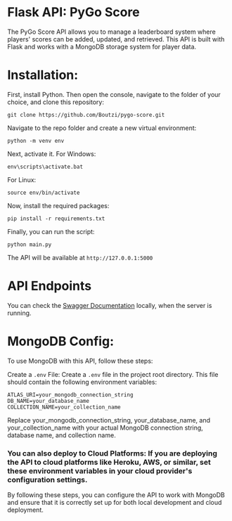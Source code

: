 # Flask API: PyGo Score

The PyGo Score API allows you to manage a leaderboard system where players' scores can be added, updated, and retrieved. This API is built with Flask and works with a MongoDB storage system for player data.

# Installation:
First, install Python.
Then open the console, navigate to the folder of your choice, and clone this repository:

```
git clone https://github.com/Boutzi/pygo-score.git
```
Navigate to the repo folder and create a new virtual environment:
```
python -m venv env
```
Next, activate it.
For Windows:
```
env\scripts\activate.bat
```
For Linux:
```
source env/bin/activate
```
Now, install the required packages:
```
pip install -r requirements.txt
```
Finally, you can run the script:
```
python main.py
```
The API will be available at ```http://127.0.0.1:5000```

# API Endpoints
You can check the [Swagger Documentation](http://127.0.0.1:5000/) locally, when the server is running.

# MongoDB Config:
To use MongoDB with this API, follow these steps:

Create a ```.env``` File: Create a ```.env``` file in the project root directory. This file should contain the following environment variables:

```
ATLAS_URI=your_mongodb_connection_string
DB_NAME=your_database_name
COLLECTION_NAME=your_collection_name
```
Replace your_mongodb_connection_string, your_database_name, and your_collection_name with your actual MongoDB connection string, database name, and collection name.

### You can also deploy to Cloud Platforms: If you are deploying the API to cloud platforms like Heroku, AWS, or similar, set these environment variables in your cloud provider's configuration settings.

By following these steps, you can configure the API to work with MongoDB and ensure that it is correctly set up for both local development and cloud deployment.